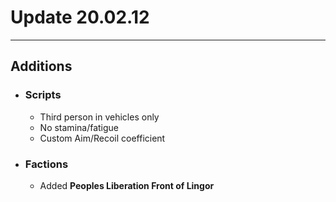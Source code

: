 # Update 20.02.12

---

## Additions

+ ### Scripts

    + Third person in vehicles only
    + No stamina/fatigue
    + Custom Aim/Recoil coefficient

+ ### Factions

    + Added **Peoples Liberation Front of Lingor**
